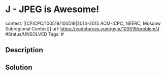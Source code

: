 # J - JPEG is Awesome!

contest: [[CFICPC/100519/100519|2014-2015 ACM-ICPC, NEERC, Moscow Subregional Contest]]
url: https://codeforces.com/gym/100519/problem/J
#Status/UNSOLVED
Tags: #

## Description

## Solution

